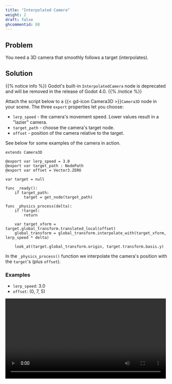 ```yaml
---
title: "Interpolated Camera"
weight: 2
draft: false
ghcommentid: 88
---
```

## Problem

You need a 3D camera that smoothly follows a target (interpolates).

## Solution

{{% notice info %}}
Godot's built-in `InterpolatedCamera` node is deprecated and will be removed in the release of Godot 4.0.
{{% /notice %}}

Attach the script below to a {{< gd-icon Camera3D >}}`Camera3D` node in your scene. The three `export` properties let you choose:

* `lerp_speed` - the camera's movement speed. Lower values result in a "lazier" camera.
* `target_path` - choose the camera's target node.
* `offset` - position of the camera relative to the target.

See below for some examples of the camera in action.

```gdscript
extends Camera3D

@export var lerp_speed = 3.0
@export var target_path : NodePath
@export var offset = Vector3.ZERO

var target = null

func _ready():
    if target_path:
        target = get_node(target_path)

func _physics_process(delta):
    if !target:
        return

    var target_xform = target.global_transform.translated_local(offset)
    global_transform = global_transform.interpolate_with(target_xform, lerp_speed * delta)

    look_at(target.global_transform.origin, target.transform.basis.y)
```

In the `_physics_process()` function we interpolate the camera's position with the `target`'s (plus `offset`).

### Examples

* `lerp_speed`: 3.0
* `offset`: (0, 7, 5)


<video width="500" controls src="/godot_recipes/4.x/img/3d_sphere_car_07.webm"></video>